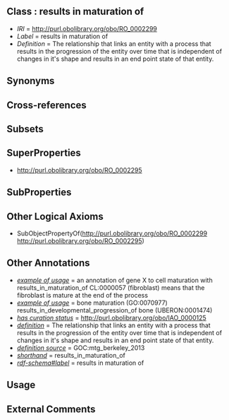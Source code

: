 
## Class : results in maturation of

 * *IRI* = http://purl.obolibrary.org/obo/RO_0002299
 * *Label* = results in maturation of
 * *Definition* = The relationship that links an entity with a process that results in the progression of the entity over time that is independent of changes in it's shape and results in an end point state of that entity.

## Synonyms


## Cross-references


## Subsets


## SuperProperties

 * <http://purl.obolibrary.org/obo/RO_0002295>

## SubProperties


## Other Logical Axioms

 * SubObjectPropertyOf(<http://purl.obolibrary.org/obo/RO_0002299> <http://purl.obolibrary.org/obo/RO_0002295>)

## Other Annotations

 * *[example of usage](../../IAO/12/IAO_0000112.md)* =  an annotation of gene X to cell maturation with results_in_maturation_of CL:0000057 (fibroblast) means that the fibroblast is mature at the end of the process
 * *[example of usage](../../IAO/12/IAO_0000112.md)* = bone maturation (GO:0070977) results_in_developmental_progression_of bone (UBERON:0001474)
 * *[has curation status](../../IAO/14/IAO_0000114.md)* = http://purl.obolibrary.org/obo/IAO_0000125
 * *[definition](../../IAO/15/IAO_0000115.md)* = The relationship that links an entity with a process that results in the progression of the entity over time that is independent of changes in it's shape and results in an end point state of that entity.
 * *[definition source](../../IAO/19/IAO_0000119.md)* = GOC:mtg_berkeley_2013
 * *[shorthand](../../nd/oboInOwl#shorthand.md)* = results_in_maturation_of
 * *[rdf-schema#label](../../el/rdf-schema#label.md)* = results in maturation of

## Usage


## External Comments

